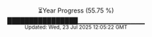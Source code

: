 <p align="center">
⏳Year Progress (55.75 %)<br>
████████████████▁▁▁▁▁▁▁▁▁▁▁▁▁▁ <br>
<sub>Updated: Wed, 23 Jul 2025 12:05:22 GMT</sub>
</p>

